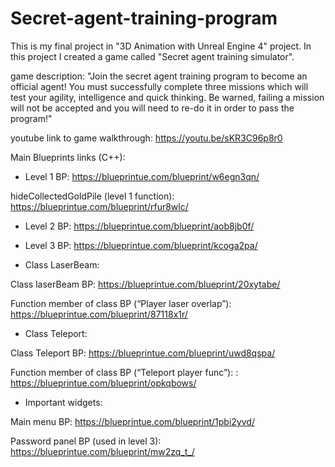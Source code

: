 # Secret-agent-training-program
This is my final project in "3D Animation with Unreal Engine 4" project. 
In this project I created a game called "Secret agent training simulator".

game description: 
"Join the secret agent training program to become an official agent!  You must successfully complete three missions which will test your agility, intelligence and quick thinking. Be warned, failing a mission will not be accepted and you will need to re-do it in order to pass the program!"

youtube link to game walkthrough: https://youtu.be/sKR3C96p8r0

Main Blueprints links (C++):

* Level 1 BP: https://blueprintue.com/blueprint/w6egn3qn/ 

 hideCollectedGoldPile (level 1 function): https://blueprintue.com/blueprint/rfur8wlc/

* Level 2 BP: https://blueprintue.com/blueprint/aob8jb0f/

* Level 3 BP: https://blueprintue.com/blueprint/kcoga2pa/

* Class LaserBeam:

 Class laserBeam BP: https://blueprintue.com/blueprint/20xytabe/

 Function member of class BP (“Player laser overlap”): https://blueprintue.com/blueprint/87118x1r/

* Class Teleport:

 Class Teleport BP: https://blueprintue.com/blueprint/uwd8qspa/

 Function member of class BP (“Teleport player func”): : https://blueprintue.com/blueprint/opkqbows/

* Important widgets:

 Main menu BP: https://blueprintue.com/blueprint/1pbi2yvd/

 Password panel BP (used in level 3):  https://blueprintue.com/blueprint/mw2zq_t_/

